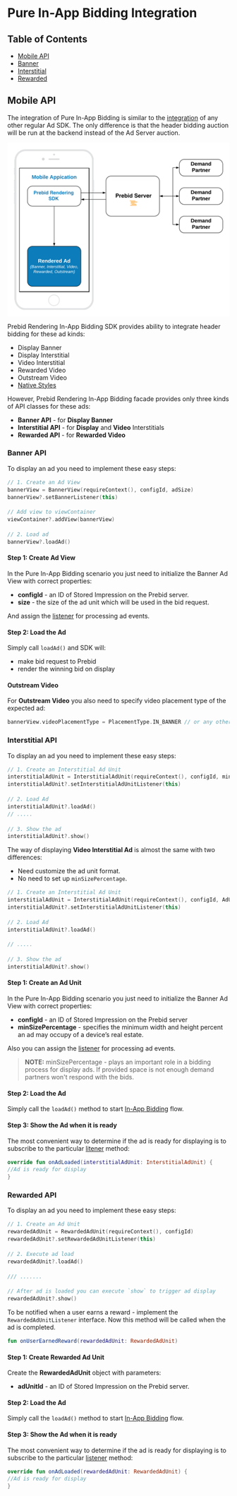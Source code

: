 # Pure In-App Bidding Integration

## Table of Contents

- [Mobile API](#mobile-api)
- [Banner](#banner-api)
- [Interstitial](#interstitial-api)
- [Rewarded](#rewarded-api)

## Mobile API

The integration of Pure In-App Bidding is similar to the [integration](../android-sdk-integration.md) of any other regular Ad SDK. The only difference is that the header bidding auction will be run at the backend instead of the Ad Server auction.

<img src="../res/Pure-In-App-Bidding-Integration.png" alt="Pipeline Screenshot" align="center">


Prebid Rendering In-App Bidding SDK provides ability to integrate header bidding for these ad kinds:

- Display Banner
- Display Interstitial
- Video Interstitial 
- Rewarded Video
- Outstream Video
- [Native Styles](android-in-app-bidding-prebid-native-integration.md)

However, Prebid Rendering In-App Bidding facade provides only three kinds of API classes for these ads:

- **Banner API** - for **Display Banner** 
- **Interstitial API** - for **Display** and **Video** Interstitials
- **Rewarded API** - for **Rewarded Video**

### Banner API

To display an ad you need to implement these easy steps:


``` kotlin
// 1. Create an Ad View
bannerView = BannerView(requireContext(), configId, adSize)
bannerView?.setBannerListener(this)

// Add view to viewContainer
viewContainer?.addView(bannerView)

// 2. Load ad
bannerView?.loadAd()
```

#### Step 1: Create Ad View

In the Pure In-App Bidding scenario you just need to initialize the Banner Ad View with correct properties:

- **configId** - an ID of Stored Impression on the Prebid server.
- **size** - the size of the ad unit which will be used in the bid request.

And assign the [listener](../android-in-app-bidding-listeners.md) for processing ad events.

#### Step 2: Load the Ad

Simply call `loadAd()` and SDK will:

- make bid request to Prebid
- render the winning bid on display

#### Outstream Video

For **Outstream Video** you also need to specify video placement type of the expected ad:

``` kotlin
bannerView.videoPlacementType = PlacementType.IN_BANNER // or any other available type
```

### Interstitial API

To display an ad you need to implement these easy steps:


``` kotlin
// 1. Create an Interstitial Ad Unit
interstitialAdUnit = InterstitialAdUnit(requireContext(), configId, minSizePercentage)
interstitialAdUnit?.setInterstitialAdUnitListener(this)

// 2. Load Ad
interstitialAdUnit?.loadAd()
// .....

// 3. Show the ad
interstitialAdUnit?.show()
```

The way of displaying **Video Interstitial Ad** is almost the same with two differences:

- Need customize the ad unit format.
- No need to set up `minSizePercentage`.

``` kotlin
// 1. Create an Interstitial Ad Unit
interstitialAdUnit = InterstitialAdUnit(requireContext(), configId, AdUnitFormat.VIDEO)
interstitialAdUnit?.setInterstitialAdUnitListener(this)

// 2. Load Ad
interstitialAdUnit?.loadAd()

// .....

// 3. Show the ad
interstitialAdUnit?.show()
```


#### Step 1: Create an Ad Unit


In the Pure In-App Bidding scenario you just need to initialize the Banner Ad View with correct properties:

- **configId** - an ID of Stored Impression on the Prebid server
- **minSizePercentage** - specifies the minimum width and height percent an ad may occupy of a device’s real estate.

Also you can assign the [listener](../android-in-app-bidding-listeners.md) for processing ad events.

> **NOTE:** minSizePercentage - plays an important role in a bidding process for display ads. If provided space is not enough demand partners won't respond with the bids.

#### Step 2: Load the Ad

Simply call the `loadAd()` method to start [In-App Bidding](../android-in-app-bidding-getting-started.md) flow.


#### Step 3: Show the Ad when it is ready


The most convenient way to determine if the ad is ready for displaying is to subscribe to the particular [litener](../android-in-app-bidding-listeners.md) method:

``` kotlin
override fun onAdLoaded(interstitialAdUnit: InterstitialAdUnit) {
//Ad is ready for display
}
```

### Rewarded API

To display an ad you need to implement these easy steps:


``` kotlin
// 1. Create an Ad Unit
rewardedAdUnit = RewardedAdUnit(requireContext(), configId)
rewardedAdUnit?.setRewardedAdUnitListener(this)
    
// 2. Execute ad load
rewardedAdUnit?.loadAd()

/// .......

// After ad is loaded you can execute `show` to trigger ad display
rewardedAdUnit?.show()
```

To be notified when a user earns a reward - implement the `RewardedAdUnitListener` interface. Now this method will be called when the ad is completed.

``` kotlin
fun onUserEarnedReward(rewardedAdUnit: RewardedAdUnit)
```


#### Step 1: Create Rewarded Ad Unit

Create the **RewardedAdUnit** object with parameters:

- **adUnitId** - an ID of Stored Impression on the Prebid server.

#### Step 2: Load the Ad

Simply call the `loadAd()` method to start [In-App Bidding](../android-in-app-bidding-getting-started.md) flow.


#### Step 3: Show the Ad when it is ready


The most convenient way to determine if the ad is ready for displaying is to subscribe to the particular [listener](../android-in-app-bidding-listeners.md) method:

``` kotlin
override fun onAdLoaded(rewardedAdUnit: RewardedAdUnit) {
//Ad is ready for display
}
```








